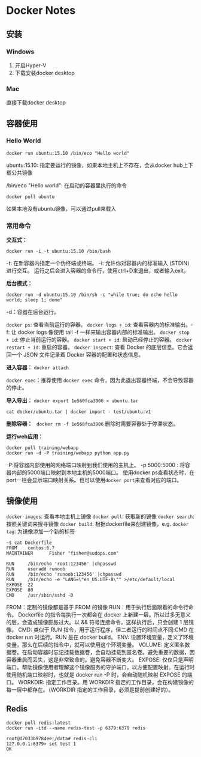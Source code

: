 # Docker Notes

## 安装

### Windows
1. 开启Hyper-V
2. 下载安装docker desktop

### Mac
直接下载docker desktop

## 容器使用
### Hello World
```shell
docker run ubuntu:15.10 /bin/eco "Hello world"
```
ubuntu:15.10: 指定要运行的镜像，如果本地主机上不存在，会从docker hub上下载公共镜像

/bin/eco "Hello world": 在启动的容器里执行的命令

```shell
docker pull ubuntu
```
如果本地没有ubuntu镜像，可以通过pull来载入

### 常用命令
**交互式：**
```shell
docker run -i -t ubuntu:15.10 /bin/bash
```
-t: 在新容器内指定一个伪终端或终端。
-i: 允许你对容器内的标准输入 (STDIN) 进行交互。
运行之后会进入容器的命令行，使用ctrl+D来退出，或者输入exit。

**后台模式：**
```shell
docker run -d ubuntu:15.10 /bin/sh -c "while true; do echo hello world; sleep 1; done"
```
-d：容器在后台运行。

`docker ps`: 查看当前运行的容器。
`docker logs + id`: 查看容器内的标准输出。-f: 让 docker logs 像使用 tail -f 一样来输出容器内部的标准输出。
`docker stop + id`: 停止当前运行的容器。
`docker start + id`: 启动已经停止的容器。
`docker restart + id`: 重启的容器。
`docker inspect`: 查看 Docker 的底层信息。它会返回一个 JSON 文件记录着 Docker 容器的配置和状态信息。

**进入容器：**
`docker attach`

`docker exec`：推荐使用 `docker exec` 命令，因为此退出容器终端，不会导致容器的停止。

**导入导出：**
`docker export 1e560fca3906 > ubuntu.tar`

`cat docker/ubuntu.tar | docker import - test/ubuntu:v1`


**删除容器：** ` docker rm -f 1e560fca3906` 删除时需要容器处于停滞状态。

**运行web应用：** 
```shell
docker pull training/webapp
docker run -d -P training/webapp python app.py
```
-P:将容器内部使用的网络端口映射到我们使用的主机上。
-p 5000:5000 : 将容器内部的5000端口映射到本地主机的5000端口。
使用docker ps查看状态时，在port一栏会显示端口映射关系。也可以使用`docker port`来查看对应的端口。


## 镜像使用
`docker images`: 查看本地主机上镜像
`docker pull`: 获取新的镜像
`docker search`: 按照关键词来搜寻镜像
`docker build`: 根据dockerfile来创建镜像，e.g.
`docker tag`: 为镜像添加一个新的标签
```
~$ cat Dockerfile 
FROM    centos:6.7
MAINTAINER      Fisher "fisher@sudops.com"

RUN     /bin/echo 'root:123456' |chpasswd
RUN     useradd runoob
RUN     /bin/echo 'runoob:123456' |chpasswd
RUN     /bin/echo -e "LANG=\"en_US.UTF-8\"" >/etc/default/local
EXPOSE  22
EXPOSE  80
CMD     /usr/sbin/sshd -D
```

FROM：定制的镜像都是基于 FROM 的镜像
RUN：用于执行后面跟着的命令行命令。
Dockerfile 的指令每执行一次都会在 docker 上新建一层。所以过多无意义的层，会造成镜像膨胀过大。以 && 符号连接命令，这样执行后，只会创建 1 层镜像。
CMD: 类似于 RUN 指令，用于运行程序，但二者运行的时间点不同:CMD 在docker run 时运行。RUN 是在 docker build。
ENV: 设置环境变量，定义了环境变量，那么在后续的指令中，就可以使用这个环境变量。
VOLUME: 定义匿名数据卷。在启动容器时忘记挂载数据卷，会自动挂载到匿名卷。避免重要的数据，因容器重启而丢失，这是非常致命的。避免容器不断变大。
EXPOSE: 仅仅只是声明端口。帮助镜像使用者理解这个镜像服务的守护端口，以方便配置映射。在运行时使用随机端口映射时，也就是 docker run -P 时，会自动随机映射 EXPOSE 的端口。
WORKDIR: 指定工作目录。用 WORKDIR 指定的工作目录，会在构建镜像的每一层中都存在。（WORKDIR 指定的工作目录，必须是提前创建好的）。


## Redis
```
docker pull redis:latest
docker run -itd --name redis-test -p 6379:6379 redis

root@d7033b9784ee:/data# redis-cli
127.0.0.1:6379> set test 1
OK
```
